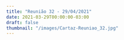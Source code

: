 ```yaml
---
title: "Reunião 32 - 29/04/2021"
date: 2021-03-29T00:00:00-03:00
draft: false
thumbnail: "/images/Cartaz-Reuniao_32.jpg"
---
```

